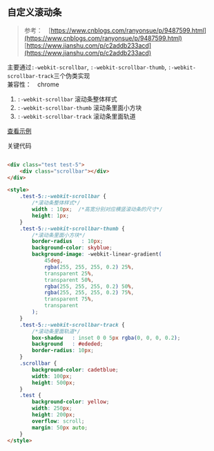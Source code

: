 ## 自定义滚动条

> 参考：　[https://www.cnblogs.com/ranyonsue/p/9487599.html](https://www.cnblogs.com/ranyonsue/p/9487599.html)  
[https://www.jianshu.com/p/c2addb233acd](https://www.jianshu.com/p/c2addb233acd)


主要通过`:-webkit-scrollbar`, `:-webkit-scrollbar-thumb`, `:-webkit-scrollbar-track`三个伪类实现  
兼容性：　chrome

1. `:-webkit-scrollbar` 滚动条整体样式
2. `:-webkit-scrollbar-thumb` 滚动条里面小方块
3. `:-webkit-scrollbar-track` 滚动条里面轨道

<a href="demo／016custom-scroll-bar.html" target="_blank">查看示例</a>

关键代码
```html

<div class="test test-5">
    <div class="scrollbar"></div>
</div>

<style>
    .test-5::-webkit-scrollbar {
        /*滚动条整体样式*/
        width : 10px;  /*高宽分别对应横竖滚动条的尺寸*/
        height: 1px;
    }
    .test-5::-webkit-scrollbar-thumb {
        /*滚动条里面小方块*/
        border-radius   : 10px;
        background-color: skyblue;
        background-image: -webkit-linear-gradient(
            45deg,
            rgba(255, 255, 255, 0.2) 25%,
            transparent 25%,
            transparent 50%,
            rgba(255, 255, 255, 0.2) 50%,
            rgba(255, 255, 255, 0.2) 75%,
            transparent 75%,
            transparent
        );
    }
    .test-5::-webkit-scrollbar-track {
        /*滚动条里面轨道*/
        box-shadow   : inset 0 0 5px rgba(0, 0, 0, 0.2);
        background   : #ededed;
        border-radius: 10px;
    }
    .scrollbar {
        background-color: cadetblue;
        width: 100px;
        height: 500px;
    }
    .test {
        background-color: yellow;
        width: 250px;
        height: 200px;
        overflow: scroll; 
        margin: 50px auto;
    }
</style>



```